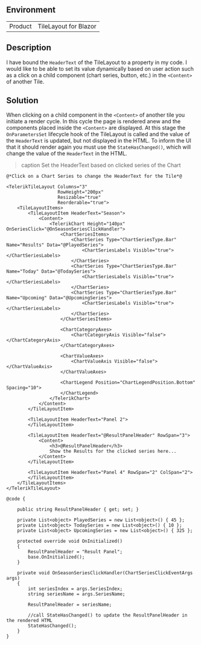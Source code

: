 
## Environment
<table>
<tbody>
<tr>
<td>Product</td>
<td>TileLayout for Blazor</td>
</tr>
</tbody>
</table>

## Description

I have bound the `HeaderText` of the TileLayout to a property in my code. I would like to be able to set its value dynamically based on user action such as a click on a child component (chart series, button, etc.) in the `<Content>` of another Tile.

## Solution

When clicking on a child component in the `<Content>` of another tile you initiate a render cycle. In this cycle the page is rendered anew and the components placed inside the `<Content>` are displayed. At this stage the `OnParametersSet` lifecycle hook of the TileLayout is called and the value of the `HeaderText` is updated, but not displayed in the HTML. To inform the UI that it should render again you must use the `StateHasChanged()`, which will change the value of the `HeaderText` in the HTML.

>caption Set the HeaderText based on clicked series of the Chart

````RAZOR
@*Click on a Chart Series to change the HeaderText for the Tile*@

<TelerikTileLayout Columns="3"
                   RowHeight="200px"
                   Resizable="true"
                   Reorderable="true">
    <TileLayoutItems>
        <TileLayoutItem HeaderText="Season">
            <Content>
                <TelerikChart Height="140px" OnSeriesClick="@OnSeasonSeriesClickHandler">
                    <ChartSeriesItems>
                        <ChartSeries Type="ChartSeriesType.Bar" Name="Results" Data="@PlayedSeries">
                            <ChartSeriesLabels Visible="true"></ChartSeriesLabels>
                        </ChartSeries>
                        <ChartSeries Type="ChartSeriesType.Bar" Name="Today" Data="@TodaySeries">
                            <ChartSeriesLabels Visible="true"></ChartSeriesLabels>
                        </ChartSeries>
                        <ChartSeries Type="ChartSeriesType.Bar" Name="Upcoming" Data="@UpcomingSeries">
                            <ChartSeriesLabels Visible="true"></ChartSeriesLabels>
                        </ChartSeries>
                    </ChartSeriesItems>

                    <ChartCategoryAxes>
                        <ChartCategoryAxis Visible="false"></ChartCategoryAxis>
                    </ChartCategoryAxes>

                    <ChartValueAxes>
                        <ChartValueAxis Visible="false"></ChartValueAxis>
                    </ChartValueAxes>

                    <ChartLegend Position="ChartLegendPosition.Bottom" Spacing="10">
                    </ChartLegend>
                </TelerikChart>
            </Content>
        </TileLayoutItem>

        <TileLayoutItem HeaderText="Panel 2">
        </TileLayoutItem>

        <TileLayoutItem HeaderText="@ResultPanelHeader" RowSpan="3">
            <Content>
                <h3>@ResultPanelHeader</h3>
                Show the Results for the clicked series here...
            </Content>
        </TileLayoutItem>

        <TileLayoutItem HeaderText="Panel 4" RowSpan="2" ColSpan="2">
        </TileLayoutItem>
    </TileLayoutItems>
</TelerikTileLayout>

@code {

    public string ResultPanelHeader { get; set; }

    private List<object> PlayedSeries = new List<object>() { 45 };
    private List<object> TodaySeries = new List<object>() { 10 };
    private List<object> UpcomingSeries = new List<object>() { 325 };

    protected override void OnInitialized()
    {
        ResultPanelHeader = "Result Panel";
        base.OnInitialized();
    }

    private void OnSeasonSeriesClickHandler(ChartSeriesClickEventArgs args)
    {
        int seriesIndex = args.SeriesIndex;
        string seriesName = args.SeriesName;

        ResultPanelHeader = seriesName;
        
        //call StateHasChanged() to update the ResultPanelHeader in the rendered HTML
        StateHasChanged();
    }
}
````

